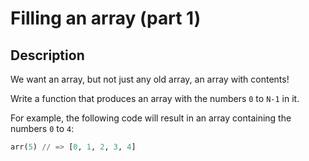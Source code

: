 # Filling an array (part 1)

## Description

We want an array, but not just any old array, an array with contents!

Write a function that produces an array with the numbers `0` to `N-1` in it.

For example, the following code will result in an array containing the numbers `0` to `4`:

```python
arr(5) // => [0, 1, 2, 3, 4]
```
